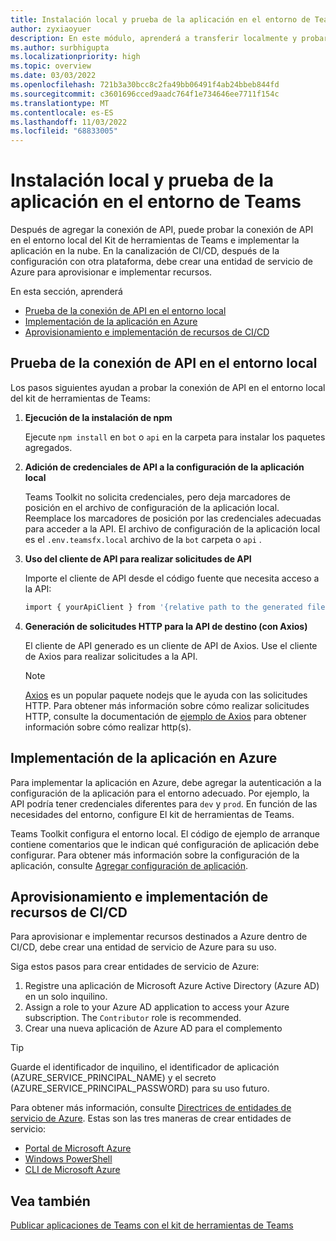 ```yaml
---
title: Instalación local y prueba de la aplicación en el entorno de Teams
author: zyxiaoyuer
description: En este módulo, aprenderá a transferir localmente y probar la aplicación en un entorno diferente.
ms.author: surbhigupta
ms.localizationpriority: high
ms.topic: overview
ms.date: 03/03/2022
ms.openlocfilehash: 721b3a30bcc8c2fa49bb06491f4ab24bbeb844fd
ms.sourcegitcommit: c3601696cced9aadc764f1e734646ee7711f154c
ms.translationtype: MT
ms.contentlocale: es-ES
ms.lasthandoff: 11/03/2022
ms.locfileid: "68833005"
---
```

# <a name="sideload-and-test-app-in-teams-environment"></a>Instalación local y prueba de la aplicación en el entorno de Teams

Después de agregar la conexión de API, puede probar la conexión de API en el entorno local del Kit de herramientas de Teams e implementar la aplicación en la nube. En la canalización de CI/CD, después de la configuración con otra plataforma, debe crear una entidad de servicio de Azure para aprovisionar e implementar recursos.

En esta sección, aprenderá

* [Prueba de la conexión de API en el entorno local](#test-api-connection-in-local-environment)
* [Implementación de la aplicación en Azure](#deploy-your-application-to-azure)
* [Aprovisionamiento e implementación de recursos de CI/CD](#provision-and-deploy-cicd-resources)

## <a name="test-api-connection-in-local-environment"></a>Prueba de la conexión de API en el entorno local

Los pasos siguientes ayudan a probar la conexión de API en el entorno local del kit de herramientas de Teams:

 1. **Ejecución de la instalación de npm**

    Ejecute `npm install` en `bot` o `api` en la carpeta para instalar los paquetes agregados.

 2. **Adición de credenciales de API a la configuración de la aplicación local**

    Teams Toolkit no solicita credenciales, pero deja marcadores de posición en el archivo de configuración de la aplicación local. Reemplace los marcadores de posición por las credenciales adecuadas para acceder a la API. El archivo de configuración de la aplicación local es el `.env.teamsfx.local` archivo de la `bot` carpeta o `api` .

 3. **Uso del cliente de API para realizar solicitudes de API**

    Importe el cliente de API desde el código fuente que necesita acceso a la API:

    ```BASH
    import { yourApiClient } from '{relative path to the generated file}'
    ```

 4. **Generación de solicitudes HTTP para la API de destino (con Axios)**

    El cliente de API generado es un cliente de API de Axios. Use el cliente de Axios para realizar solicitudes a la API.

     > [!Note]
     > [Axios](https://www.npmjs.com/package/axios) es un popular paquete nodejs que le ayuda con las solicitudes HTTP. Para obtener más información sobre cómo realizar solicitudes HTTP, consulte la documentación de [ejemplo de Axios](https://axios-http.com/docs/example) para obtener información sobre cómo realizar http(s).

## <a name="deploy-your-application-to-azure"></a>Implementación de la aplicación en Azure

Para implementar la aplicación en Azure, debe agregar la autenticación a la configuración de la aplicación para el entorno adecuado. Por ejemplo, la API podría tener credenciales diferentes para `dev` y `prod`. En función de las necesidades del entorno, configure El kit de herramientas de Teams.

Teams Toolkit configura el entorno local. El código de ejemplo de arranque contiene comentarios que le indican qué configuración de aplicación debe configurar. Para obtener más información sobre la configuración de la aplicación, consulte [Agregar configuración de aplicación](https://github.com/OfficeDev/TeamsFx/wiki/%5BDocument%5D-Add-app-settings).

## <a name="provision-and-deploy-cicd-resources"></a>Aprovisionamiento e implementación de recursos de CI/CD

Para aprovisionar e implementar recursos destinados a Azure dentro de CI/CD, debe crear una entidad de servicio de Azure para su uso.

Siga estos pasos para crear entidades de servicio de Azure:

1. Registre una aplicación de Microsoft Azure Active Directory (Azure AD) en un solo inquilino.
2. Assign a role to your Azure AD application to access your Azure subscription. The `Contributor` role is recommended.
3. Crear una nueva aplicación de Azure AD para el complemento

> [!TIP]
> Guarde el identificador de inquilino, el identificador de aplicación (AZURE_SERVICE_PRINCIPAL_NAME) y el secreto (AZURE_SERVICE_PRINCIPAL_PASSWORD) para su uso futuro.

Para obtener más información, consulte [Directrices de entidades de servicio de Azure](/azure/active-directory/develop/howto-create-service-principal-portal). Estas son las tres maneras de crear entidades de servicio:

* [Portal de Microsoft Azure](/azure/active-directory/develop/howto-create-service-principal-portal)
* [Windows PowerShell](/azure/active-directory/develop/howto-authenticate-service-principal-powershell)
* [CLI de Microsoft Azure](/cli/azure/create-an-azure-service-principal-azure-cli)

## <a name="see-also"></a>Vea también

[Publicar aplicaciones de Teams con el kit de herramientas de Teams](publish.md)
